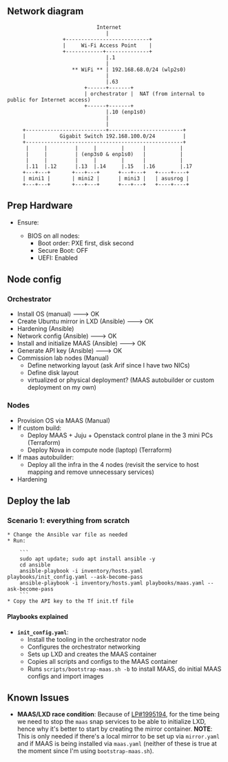 ## Network diagram

```
                             Internet
                                |
                  +---------------------------+
                  |     Wi-Fi Access Point    |
                  +------------+--------------+
                                |.1
                                |
                     ** WiFi ** | 192.168.68.0/24 (wlp2s0)
                                |
                                |.63
                         +------+-------+
                         | orchestrator |  NAT (from internal to public for Internet access)
                         +------+-------+
                                |.10 (enp1s0)
                                |
                                |
     +--------------------------+------------------------+
     |           Gigabit Switch 192.168.100.0/24         |
     +---------------------------------------------------+
      |     |         |     |        |      |           |
      |     |         | (enp3s0 & enp1s0)   |           |
      |     |         |     |        |      |           |
      |.11  |.12      |.13  |.14     |.15   |.16        |.17
     +---+---+       +---+---+      +---+---+   +----+----+
     | mini1 |       | mini2 |      | mini3 |   | asusrog |
     +---+---+       +---+---+      +---+---+   +----+----+
```

## Prep Hardware

* Ensure:

  * BIOS on all nodes:
    * Boot order: PXE first, disk second
    * Secure Boot: OFF
    * UEFI: Enabled

## Node config

### Orchestrator

  * Install OS (manual) ---> OK
  * Create Ubuntu mirror in LXD (Ansible) ---> OK
  * Hardening (Ansible)
  * Network config (Ansible) ---> OK
  * Install and initialize MAAS (Ansible) ---> OK
  * Generate API key (Ansible) ---> OK
  * Commission lab nodes (Manual)
    * Define networking layout (ask Arif since I have two NICs)
    * Define disk layout
    * virtualized or physical deployment? (MAAS autobuilder or custom deployment on my own)

### Nodes

  * Provision OS via MAAS (Manual)
  * If custom build:
    * Deploy MAAS + Juju + Openstack control plane in the 3 mini PCs (Terraform)
    * Deploy Nova in compute node (laptop) (Terraform)
  * If maas autobuilder:
    * Deploy all the infra in the 4 nodes (revisit the service to host mapping and remove unnecessary services)
  * Hardening

## Deploy the lab

### Scenario 1: everything from scratch

    * Change the Ansible var file as needed
    * Run:

        ```
        sudo apt update; sudo apt install ansible -y
        cd ansible
        ansible-playbook -i inventory/hosts.yaml playbooks/init_config.yaml --ask-become-pass
        ansible-playbook -i inventory/hosts.yaml playbooks/maas.yaml --ask-become-pass
        ```
    * Copy the API key to the Tf init.tf file

#### Playbooks explained

  * __`init_config.yaml`__:
    * Install the tooling in the orchestrator node
    * Configures the orchestrator networking
    * Sets up LXD and creates the MAAS container
    * Copies all scripts and configs to the MAAS container
    * Runs `scripts/bootstrap-maas.sh -b` to install MAAS, do initial MAAS configs and import images

## Known Issues

  * __MAAS/LXD race condition__: Because of [LP#1995194](https://bugs.launchpad.net/ubuntu/+source/lxd/+bug/1995194), for the time being we need to stop the `maas` snap services to be able to initialize LXD, hence why it's better to start by creating the mirror container. __NOTE__: This is only needed if there's a local mirror to be set up via `mirror.yaml` and if MAAS is being installed via `maas.yaml` (neither of these is true at the moment since I'm using `bootstrap-maas.sh`).